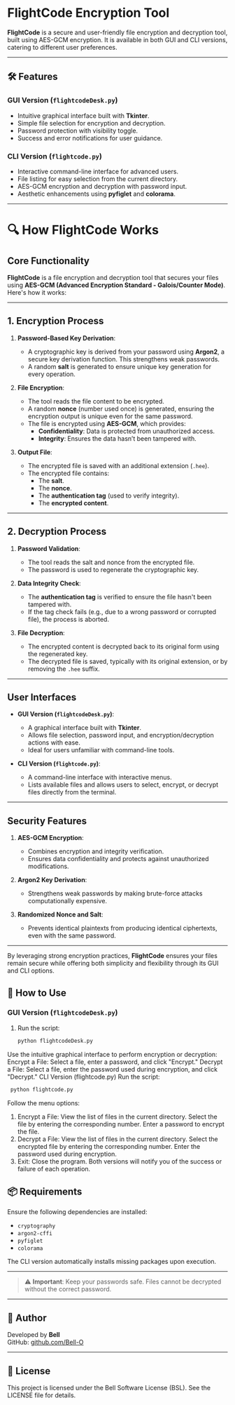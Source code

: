 # FlightCode Encryption Tool

**FlightCode** is a secure and user-friendly file encryption and decryption tool, built using AES-GCM encryption. It is available in both GUI and CLI versions, catering to different user preferences.

---

## 🛠 Features

### GUI Version (`flightcodeDesk.py`)
- Intuitive graphical interface built with **Tkinter**.
- Simple file selection for encryption and decryption.
- Password protection with visibility toggle.
- Success and error notifications for user guidance.

### CLI Version (`flightcode.py`)
- Interactive command-line interface for advanced users.
- File listing for easy selection from the current directory.
- AES-GCM encryption and decryption with password input.
- Aesthetic enhancements using **pyfiglet** and **colorama**.

---

# 🔍 How FlightCode Works

## Core Functionality
**FlightCode** is a file encryption and decryption tool that secures your files using **AES-GCM (Advanced Encryption Standard - Galois/Counter Mode)**. Here's how it works:

---

## 1. Encryption Process

1. **Password-Based Key Derivation**:
   - A cryptographic key is derived from your password using **Argon2**, a secure key derivation function. This strengthens weak passwords.
   - A random **salt** is generated to ensure unique key generation for every operation.

2. **File Encryption**:
   - The tool reads the file content to be encrypted.
   - A random **nonce** (number used once) is generated, ensuring the encryption output is unique even for the same password.
   - The file is encrypted using **AES-GCM**, which provides:
     - **Confidentiality**: Data is protected from unauthorized access.
     - **Integrity**: Ensures the data hasn’t been tampered with.

3. **Output File**:
   - The encrypted file is saved with an additional extension (`.hee`).
   - The encrypted file contains:
     - The **salt**.
     - The **nonce**.
     - The **authentication tag** (used to verify integrity).
     - The **encrypted content**.

---

## 2. Decryption Process

1. **Password Validation**:
   - The tool reads the salt and nonce from the encrypted file.
   - The password is used to regenerate the cryptographic key.

2. **Data Integrity Check**:
   - The **authentication tag** is verified to ensure the file hasn't been tampered with.
   - If the tag check fails (e.g., due to a wrong password or corrupted file), the process is aborted.

3. **File Decryption**:
   - The encrypted content is decrypted back to its original form using the regenerated key.
   - The decrypted file is saved, typically with its original extension, or by removing the `.hee` suffix.

---

## User Interfaces

- **GUI Version (`flightcodeDesk.py`)**:
  - A graphical interface built with **Tkinter**.
  - Allows file selection, password input, and encryption/decryption actions with ease.
  - Ideal for users unfamiliar with command-line tools.

- **CLI Version (`flightcode.py`)**:
  - A command-line interface with interactive menus.
  - Lists available files and allows users to select, encrypt, or decrypt files directly from the terminal.

---

## Security Features

1. **AES-GCM Encryption**:
   - Combines encryption and integrity verification.
   - Ensures data confidentiality and protects against unauthorized modifications.

2. **Argon2 Key Derivation**:
   - Strengthens weak passwords by making brute-force attacks computationally expensive.

3. **Randomized Nonce and Salt**:
   - Prevents identical plaintexts from producing identical ciphertexts, even with the same password.

---

By leveraging strong encryption practices, **FlightCode** ensures your files remain secure while offering both simplicity and flexibility through its GUI and CLI options.


## 🚀 How to Use

### GUI Version (`flightcodeDesk.py`)
1. Run the script:
   ```bash
   python flightcodeDesk.py
Use the intuitive graphical interface to perform encryption or decryption:
Encrypt a File: Select a file, enter a password, and click "Encrypt."
Decrypt a File: Select a file, enter the password used during encryption, and click "Decrypt."
CLI Version (flightcode.py)
Run the script:
   ```bash
    python flightcode.py
```
Follow the menu options:
1. Encrypt a File:
View the list of files in the current directory.
Select the file by entering the corresponding number.
Enter a password to encrypt the file.
2. Decrypt a File:
View the list of files in the current directory.
Select the encrypted file by entering the corresponding number.
Enter the password used during encryption.
3. Exit: Close the program.
Both versions will notify you of the success or failure of each operation.

## 📦 Requirements

Ensure the following dependencies are installed:

- `cryptography`
- `argon2-cffi`
- `pyfiglet`
- `colorama`

The CLI version automatically installs missing packages upon execution.

---


> ⚠️ **Important**: Keep your passwords safe. Files cannot be decrypted without the correct password.

---

## 📝 Author

Developed by **Bell**  
GitHub: [github.com/Bell-O](https://github.com/Bell-O)

---

## 📜 License

This project is licensed under the Bell Software License (BSL). See the LICENSE file for details.
